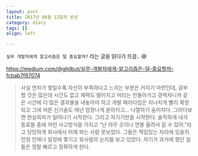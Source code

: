 ```yaml
---
layout: post
title: 2017년 06월 12일의 반성
category: diary
tags: []
align: left

---
```


`실무 개발자에게 알고리즘은 덜 중요할까?` 라는 글을 읽다가 뜨끔.. :sweat_smile:

<!-- more -->

<a href="https://medium.com/@ghilbut/실무-개발자에게-알고리즘은-덜-중요할까-fcbab7f87074">https://medium.com/@ghilbut/실무-개발자에게-알고리즘은-덜-중요할까-fcbab7f87074</a>


> 사실 연차가 쌓일수록 자신이 부족하다고 느끼는 부분은 커지기 마련인데, 공부 할 것은 많은데 시간도 없고 체력도 떨어지고 머리는 안돌아가고 경력자니까 같은 시간에 더 많은 결과물을 내놓아야 하고 개발 패러다임은 지나치게 빨리 확장되고 그에 따른 신기술도 매년 엄청나게 쏟아지고… 나열하기 숨이차다. 그러다보면 현실회피가 일어나기 시작한다. 그리고 자기기만을 시작한다. 솔직하게 내가 동료들 중에 저런 사고방식을 가지고 “난 아무 곳이나 연봉 올려서 갈 수 있어.”라고 당당하게 회사에서 어깨 펴는 사람 못보았다. 그들은 책임있는 자리에 있을지언정 언제나 일정에 쫓기고 윗사람의 눈치를 보고 있었다. 자기가 과거에 했던 일들은 정말 빠르고 정확하게 한다. 
